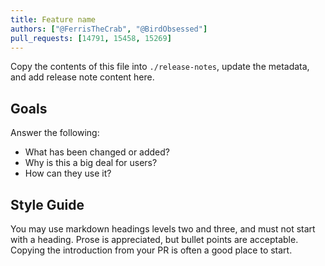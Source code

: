 ```yaml
---
title: Feature name
authors: ["@FerrisTheCrab", "@BirdObsessed"]
pull_requests: [14791, 15458, 15269]
---
```


Copy the contents of this file into `./release-notes`, update the metadata, and add release note content here.

## Goals

Answer the following:

- What has been changed or added?
- Why is this a big deal for users?
- How can they use it?

## Style Guide

You may use markdown headings levels two and three, and must not start with a heading. Prose is appreciated, but bullet points are acceptable. Copying the introduction from your PR is often a good place to start.
